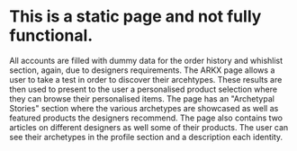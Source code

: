 # This is a static page and not fully functional.
All accounts are filled with dummy data for the order history and whishlist section, again, due to designers requirements.
The ARKX page allows a user to take a test in order to discover their arcehtypes. These results are then used to present to the user a personalised product selection where they can browse their personalised items. The page has an "Archetypal Stories" section where the various archetypes are showcased as well as featured products the designers recommend. The page also contains two articles on different designers as well some of their products. The user can see their archetypes in the profile section and a description each identity. 
